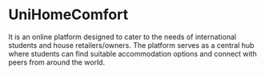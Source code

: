 # UniHomeComfort
It is an online platform designed to cater to the needs of international students and house retailers/owners. The platform serves as a central hub where students can find suitable accommodation options and connect with peers from around the world.
